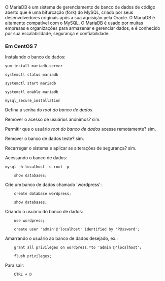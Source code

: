 O MariaDB é um sistema de gerenciamento de banco de dados de código aberto que é uma bifurcação (fork) do MySQL, criado por seus desenvolvedores originais após a sua aquisição pela Oracle. O MariaDB é altamente compatível com o MySQL. O MariaDB é usado por muitas empresas e organizações para armazenar e gerenciar dados, e é conhecido por sua escalabilidade, segurança e confiabilidade.

### Em CentOS 7

Instalando o banco de dados:

    yum install mariadb-server

    systemctl status mariadb

    systemctl start mariadb

    systemctl enable mariadb

    mysql_secure_installation

Defina a senha do *root do banco de dados*.

Remover o acesso de usuários anônimos? sim.

Permitir que o usuário *root do banco de dados* acesse remotamente? sim.

Remover o banco de dados teste? sim.

Recarregar o sistema e aplicar as alterações de segurança? sim.

Acessando o banco de dados:

    mysql -h localhost -u root -p

        show databases;

Crie um banco de dados chamado 'wordpress':

        create database wordpress;

        show databases;

Criando o usuário do banco de dados:

        use wordpress;

        create user 'admin'@'localhost' identified by 'P@ssword';

Amarrando o usuário ao banco de dados desejado, ex.:

        grant all privileges on wordpress.*to 'admin'@'localhost';

        flush privileges;

Para sair:

        CTRL + D
    



